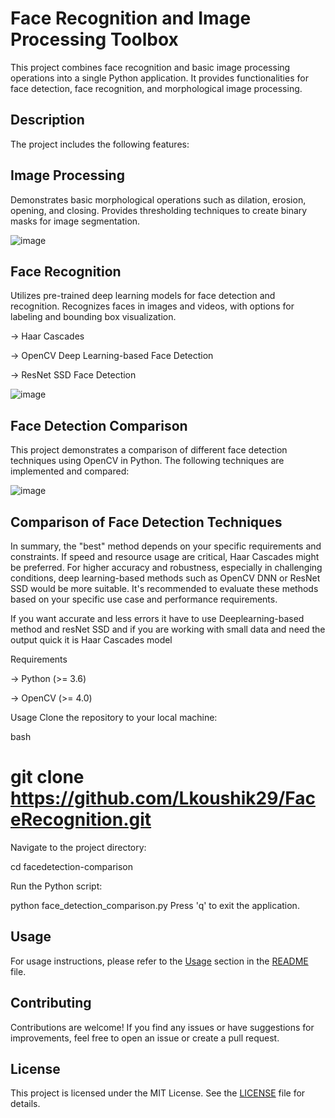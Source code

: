 # Face Recognition and Image Processing Toolbox
This project combines face recognition and basic image processing operations into a single Python application. It provides functionalities for face detection, face recognition, and morphological image processing.

## Description
The project includes the following features:

## Image Processing
Demonstrates basic morphological operations such as dilation, erosion, opening, and closing.
Provides thresholding techniques to create binary masks for image segmentation.

![image](https://github.com/Lkoushik29/FaceRecognition/assets/91585444/eb338349-7121-4380-bb77-627b86331d9e)

## Face Recognition
Utilizes pre-trained deep learning models for face detection and recognition.
Recognizes faces in images and videos, with options for labeling and bounding box visualization.

-> Haar Cascades

-> OpenCV Deep Learning-based Face Detection

-> ResNet SSD Face Detection

![image](https://github.com/Lkoushik29/FaceRecognition/assets/91585444/438809b5-f63a-4014-90ab-63f3d69c3cb6)

## Face Detection Comparison
This project demonstrates a comparison of different face detection techniques using OpenCV in Python. The following techniques are implemented and compared:


![image](https://github.com/Lkoushik29/FaceRecognition/assets/91585444/b38d92e1-295e-4aa8-9430-90b74797cc44)


## Comparison of Face Detection Techniques

In summary, the "best" method depends on your specific requirements and constraints. If speed and resource usage are critical, Haar Cascades might be preferred. For higher accuracy and robustness, especially in challenging conditions, deep learning-based methods such as OpenCV DNN or ResNet SSD would be more suitable. It's recommended to evaluate these methods based on your specific use case and performance requirements.

If you want accurate and less errors it have to use Deeplearning-based method and resNet SSD and if you are working with small data and need the output quick it is Haar Cascades model

Requirements

-> Python (>= 3.6)

-> OpenCV (>= 4.0)

Usage
Clone the repository to your local machine:

bash

# git clone https://github.com/Lkoushik29/FaceRecognition.git

Navigate to the project directory:

cd facedetection-comparison

Run the Python script:

python face_detection_comparison.py
Press 'q' to exit the application.

## Usage

For usage instructions, please refer to the [Usage](#usage) section in the [README](README.md) file.

## Contributing

Contributions are welcome! If you find any issues or have suggestions for improvements, feel free to open an issue or create a pull request.

## License

This project is licensed under the MIT License. See the [LICENSE](LICENSE) file for details.
